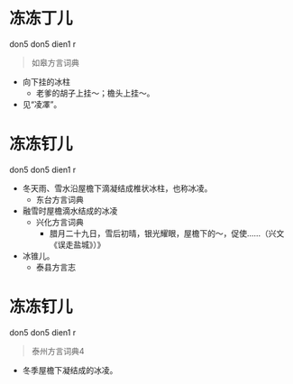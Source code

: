 # 冻冻丁儿
don5 don5 dien1 r
> 如皋方言词典
- 向下挂的冰柱
  - 老爹的胡子上挂～；檐头上挂～。
- 见“凌凙”。

# 冻冻钉儿
don5 don5 dien1 r
+ 冬天雨、雪水沿屋檐下滴凝结成椎状冰柱，也称冰凌。
  * 东台方言词典
+ 融雪时屋檐滴水结成的冰凌
  * 兴化方言词典
    - 腊月二十九日，雪后初晴，银光耀眼，屋檐下的～，促使……（兴文《误走盐城》）》
+ 冰锥儿。
  * 泰县方言志

# 冻冻钉儿
don5 don5 dien1 r
> 泰州方言词典4
- 冬季屋檐下凝结成的冰凌。
